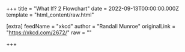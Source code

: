 
+++
title = "What If? 2 Flowchart"
date = 2022-09-13T00:00:00.000Z
template = "html_content/raw.html"

[extra]
feedName = "xkcd"
author = "Randall Munroe"
originalLink = "https://xkcd.com/2672/"
raw = ""

+++

